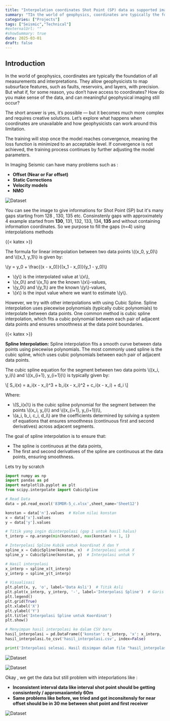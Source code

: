 ```yaml
---
title: "Interpolation coordinates Shot Point (SP) data as supported imaging seismic"
summary: "TIn the world of geophysics, coordinates are typically the foundation of all measurements and interpretations. They allow geophysicists to map subsurface features, such as faults, reservoirs, and layers, with precision."
categories: ["Projects"]
tags: ["Seismic","Technical"]
#externalUrl: ""
#showSummary: true
date: 2025-03-01
draft: false
---
```


## Introduction

In the world of geophysics, coordinates are typically the foundation of all measurements and interpretations. They allow geophysicists to map subsurface features, such as faults, reservoirs, and layers, with precision. But what if, for some reason, you don’t have access to coordinates? How do you make sense of the data, and can meaningful geophysical imaging still occur?

The short answer is yes, it’s possible — but it becomes much more complex and requires creative solutions. Let’s explore what happens when coordinates are unavailable and how geophysicists can work around this limitation.

The training will stop once the model reaches convergence, meaning the loss function is minimized to an acceptable level. If convergence is not achieved, the training process continues by further adjusting the model parameters.

In Imaging Seismic can have many problems such as :
- **Offset (Near or Far offset)**
- **Static Corrections**
- **Velocity models**
- **NMO**

![Dataset](img/P-1_Int.png)

You can see the image to give informations for Shot Point (SP) but it's many gaps starting from 128 , 130, 135 etc. Consinstenly gaps with approximately 4 example started from **130**, 131, 132, 133, 134, **135** and without containing information coordinates. So we purpose to fill the gaps (n=4) using interpolations methods

{{< katex >}}
<p>The formula for linear interpolation between two data points \((x_0, y_0)\) and \((x_1, y_1)\) is given by:</p>
<p>\(y = y_0 + \frac{(x - x_0)}{(x_1 - x_0)}(y_1 - y_0)\)</p>

<ul>
  <li>\(y\) is the interpolated value at \(x\),</li>
  <li>\(x_0\) and \(x_1\) are the known \(x\)-values,</li>
  <li>\(y_0\) and \(y_1\) are the known \(y\)-values,</li>
  <li>\(x\) is the input value where we want to estimate \(y\).</li>
</ul>

However, we try with other interpolations with using Cubic Spline. 
Spline interpolation uses piecewise polynomials (typically cubic polynomials) to interpolate between data points. One common method is cubic spline interpolation, which fits a cubic polynomial between each pair of adjacent data points and ensures smoothness at the data point boundaries.

{{< katex >}}
<p><strong>Spline Interpolation:</strong> Spline interpolation fits a smooth curve between data points using piecewise polynomials. The most commonly used spline is the cubic spline, which uses cubic polynomials between each pair of adjacent data points.</p>

<p>The cubic spline equation for the segment between two data points \((x_i, y_i)\) and \((x_{i+1}, y_{i+1})\) is typically given by:</p>

<p>\[
S_i(x) = a_i(x - x_i)^3 + b_i(x - x_i)^2 + c_i(x - x_i) + d_i
\]</p>

<p>Where:</p>
<ul>
    <li>\(S_i(x)\) is the cubic spline polynomial for the segment between the points \((x_i, y_i)\) and \((x_{i+1}, y_{i+1})\),</li>
    <li>\(a_i, b_i, c_i, d_i\) are the coefficients determined by solving a system of equations that ensures smoothness (continuous first and second derivatives) across adjacent segments.</li>
</ul>

<p>The goal of spline interpolation is to ensure that:</p>
<ul>
    <li>The spline is continuous at the data points,</li>
    <li>The first and second derivatives of the spline are continuous at the data points, ensuring smoothness.</li>
</ul>

Lets try by scratch

```python
import numpy as np
import pandas as pd
import matplotlib.pyplot as plt
from scipy.interpolate import CubicSpline

# Read Data
data = pd.read_excel('83MDR-5_c.xlsx',sheet_name='Sheet12')

konstan = data['n'].values  # Kolom nilai konstan
x = data['x'].values
y = data['y'].values

# Titik yang ingin diinterpolasi (gap 1 untuk hasil halus)
t_interp = np.arange(min(konstan), max(konstan) + 1, 1)

# Interpolasi Spline Kubik untuk koordinat X dan Y
spline_x = CubicSpline(konstan, x)  # Interpolasi untuk X
spline_y = CubicSpline(konstan, y)  # Interpolasi untuk Y

# Hasil interpolasi
x_interp = spline_x(t_interp)
y_interp = spline_y(t_interp)

# Visualisasi
plt.plot(x, y, 'o', label='Data Asli')  # Titik Asli
plt.plot(x_interp, y_interp, '-', label='Interpolasi Spline')  # Garis Interpolasi
plt.legend()
plt.grid(True)
plt.xlabel('X')
plt.ylabel('Y')
plt.title('Interpolasi Spline untuk Koordinat')
plt.show()

# Menyimpan hasil interpolasi ke dalam CSV baru
hasil_interpolasi = pd.DataFrame({'konstan': t_interp, 'x': x_interp, 'y': y_interp})
hasil_interpolasi.to_csv('hasil_interpolasi.csv', index=False)

print('Interpolasi selesai. Hasil disimpan dalam file "hasil_interpolasi.csv".')


```
![Dataset](img/P-5_Int.png)

![Dataset](img/P-4_Int.png)

Okay , we get the data but still problem with inteporlations like :
- **Inconsistent interval data like interval shot point should be getting consisntenly / appromaxiamtely 60m**
- **Same problems like before, we tried and got inconsitensly for near offset should be in 30 me between shot point and first receiver**

![Dataset](img/P-2_Int.png)








